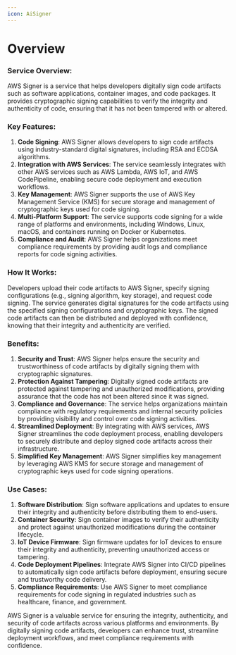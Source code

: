 ```yaml
---
icon: AiSigner
---
```

# Overview

### Service Overview:

AWS Signer is a service that helps developers digitally sign code artifacts such as software applications, container images, and code packages. It provides cryptographic signing capabilities to verify the integrity and authenticity of code, ensuring that it has not been tampered with or altered.

### Key Features:

1. **Code Signing**: AWS Signer allows developers to sign code artifacts using industry-standard digital signatures, including RSA and ECDSA algorithms.
2. **Integration with AWS Services**: The service seamlessly integrates with other AWS services such as AWS Lambda, AWS IoT, and AWS CodePipeline, enabling secure code deployment and execution workflows.
3. **Key Management**: AWS Signer supports the use of AWS Key Management Service (KMS) for secure storage and management of cryptographic keys used for code signing.
4. **Multi-Platform Support**: The service supports code signing for a wide range of platforms and environments, including Windows, Linux, macOS, and containers running on Docker or Kubernetes.
5. **Compliance and Audit**: AWS Signer helps organizations meet compliance requirements by providing audit logs and compliance reports for code signing activities.

### How It Works:

Developers upload their code artifacts to AWS Signer, specify signing configurations (e.g., signing algorithm, key storage), and request code signing. The service generates digital signatures for the code artifacts using the specified signing configurations and cryptographic keys. The signed code artifacts can then be distributed and deployed with confidence, knowing that their integrity and authenticity are verified.

### Benefits:

1. **Security and Trust**: AWS Signer helps ensure the security and trustworthiness of code artifacts by digitally signing them with cryptographic signatures.
2. **Protection Against Tampering**: Digitally signed code artifacts are protected against tampering and unauthorized modifications, providing assurance that the code has not been altered since it was signed.
3. **Compliance and Governance**: The service helps organizations maintain compliance with regulatory requirements and internal security policies by providing visibility and control over code signing activities.
4. **Streamlined Deployment**: By integrating with AWS services, AWS Signer streamlines the code deployment process, enabling developers to securely distribute and deploy signed code artifacts across their infrastructure.
5. **Simplified Key Management**: AWS Signer simplifies key management by leveraging AWS KMS for secure storage and management of cryptographic keys used for code signing operations.

### Use Cases:

1. **Software Distribution**: Sign software applications and updates to ensure their integrity and authenticity before distributing them to end-users.
2. **Container Security**: Sign container images to verify their authenticity and protect against unauthorized modifications during the container lifecycle.
3. **IoT Device Firmware**: Sign firmware updates for IoT devices to ensure their integrity and authenticity, preventing unauthorized access or tampering.
4. **Code Deployment Pipelines**: Integrate AWS Signer into CI/CD pipelines to automatically sign code artifacts before deployment, ensuring secure and trustworthy code delivery.
5. **Compliance Requirements**: Use AWS Signer to meet compliance requirements for code signing in regulated industries such as healthcare, finance, and government.

AWS Signer is a valuable service for ensuring the integrity, authenticity, and security of code artifacts across various platforms and environments. By digitally signing code artifacts, developers can enhance trust, streamline deployment workflows, and meet compliance requirements with confidence.